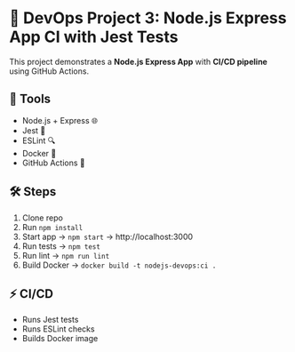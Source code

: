 # 🚀 DevOps Project 3: Node.js Express App CI with Jest Tests

This project demonstrates a **Node.js Express App** with **CI/CD pipeline** using GitHub Actions.

## 📌 Tools
- Node.js + Express 🌐
- Jest 🧪
- ESLint 🔍
- Docker 🐳
- GitHub Actions 🤖

## 🛠️ Steps
1. Clone repo
2. Run `npm install`
3. Start app → `npm start` → http://localhost:3000
4. Run tests → `npm test`
5. Run lint → `npm run lint`
6. Build Docker → `docker build -t nodejs-devops:ci .`

## ⚡ CI/CD
- Runs Jest tests
- Runs ESLint checks
- Builds Docker image